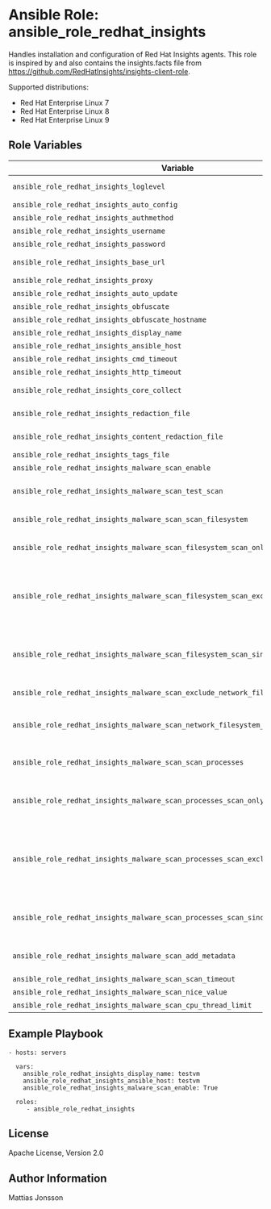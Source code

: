 Ansible Role: ansible_role_redhat_insights
=========

Handles installation and configuration of Red Hat Insights agents. This role is inspired by and also contains the insights.facts file from https://github.com/RedHatInsights/insights-client-role.

Supported distributions:

<ul>
<li>Red Hat Enterprise Linux 7
<li>Red Hat Enterprise Linux 8
<li>Red Hat Enterprise Linux 9
</ul>


Role Variables
--------------


| Variable | Required | Default | Comments |
| -------- | -------- | ------- | -------- |
| `ansible_role_redhat_insights_loglevel` | No | DEBUG | Set log level, valid options DEBUG, INFO, WARNING, ERROR, CRITICAL. Default DEBUG, |
| `ansible_role_redhat_insights_auto_config` | No | True | Enable auto configure with Satellite server, |
| `ansible_role_redhat_insights_authmethod` | No | BASIC | Set authentication method, valid options BASIC, CERT. Default BASIC, |
| `ansible_role_redhat_insights_username` | No | | Username to use with BASIC authenticaton. |
| `ansible_role_redhat_insights_password` | No | | Password to use with BASIC authenticaton. |
| `ansible_role_redhat_insights_base_url` | No | cert-api.access.redhat.com:443/r/insights | Base URL for the Insights API. |
| `ansible_role_redhat_insights_proxy` | No | | URL for your proxy.  Example: http://user:pass@192.168.100.50:8080. |
| `ansible_role_redhat_insights_auto_update` | No | True | Automatically update the dynamic configuration. |
| `ansible_role_redhat_insights_obfuscate` | No | False | Obfuscate IP addresses. |
| `ansible_role_redhat_insights_obfuscate_hostname` | No | False | Obfuscate hostname. Requires `ansible_role_redhat_insights_obfuscate=True`. |
| `ansible_role_redhat_insights_display_name` | No | | Display name for registration. |
| `ansible_role_redhat_insights_ansible_host` | No | | Ansible hostname for this system. |
| `ansible_role_redhat_insights_cmd_timeout` | No | 120 | Timeout for commands run during collection, in seconds. |
| `ansible_role_redhat_insights_http_timeout` | No | 120 | Timeout for HTTP calls, in seconds. |
| `ansible_role_redhat_insights_core_collect` | No | True | Use insights-core as the collection source. Included for compatibility only. Modify only as directed. |
| `ansible_role_redhat_insights_redaction_file` | No | /etc/insights-client/file-redaction.yaml | Location of the redaction file for commands, files, and components. |
| `ansible_role_redhat_insights_content_redaction_file` | No | /etc/insights-client/file-content-redaction.yaml | Location of the redaction file for patterns and keywords, |
| `ansible_role_redhat_insights_tags_file` | No | /etc/insights-client/tags.yaml | Location of the tags file for this system. |
| `ansible_role_redhat_insights_malware_scan_enable` | No | False | Enable malware scanning. Note that this feature is still in Beta. |
| `ansible_role_redhat_insights_malware_scan_test_scan` | No | false | Perform a simple test scan of the insights-client config directory and process to verify installation and scanning are working correctly. The results from this scan do not show up in the webUI. Once verified, disable this option to perform actual malware scans. |
| `ansible_role_redhat_insights_malware_scan_scan_filesystem` | No | true | Scan the filesystem? When it is false, the filesystem isn't scanned and the filesystem_* options that follow are ignored |
| `ansible_role_redhat_insights_malware_scan_filesystem_scan_only` | No | | A single or list of files/directories to be scanned and no others, for example: `[/var/www, /home]` means only scan files in /var/www and /home. No value means scan all files and directories |
| `ansible_role_redhat_insights_malware_scan_filesystem_scan_exclude` | No | [/proc, /sys, /cgroup, /selinux, /net, /mnt, /media, /dev] | A single or list of files/directories to be excluded from filesystem scanning. If an item appears in both `ansible_role_redhat_insights_malware_scan_filesystem_scan_only` and in `ansible_role_redhat_insights_malware_scan_filesystem_scan_exclude`, the reusult will be that `ansible_role_redhat_insights_malware_scan_filesystem_scan_exclude` will take precedence and the item will be excluded. |
| `ansible_role_redhat_insights_malware_scan_filesystem_scan_since` | No | | Scan files created or modified since X days ago or since the 'last' scan. Valid values are integers >= 1 or the string 'last'.  For example: `1` would mean scan files created/modified since 1 day ago, `last` would mean scan files created/modified since the last successful scan. No value means scan all files regardless of created/modified date |
| `ansible_role_redhat_insights_malware_scan_exclude_network_filesystem_mountpoints` | No | true | Exclude mounted network/external filesystems mountpoints? Scanning files within mounted network filesystems may be slow and cause extra network traffic. |
| `ansible_role_redhat_insights_malware_scan_network_filesystem_types` | No | [nfs, nfs4, cifs, smbfs, fuse.sshfs, ceph, glusterfs, gfs, gfs2] | List of network/external filesystem types to search for mountpoints on the system. If any mountpoints are found for these filesystem types, the value of the `ansible_role_redhat_insights_malware_scan_exclude_network_filesystem_mountpoints` option will determine if files within the mountpoints are scanned or not. |
| `ansible_role_redhat_insights_malware_scan_scan_processes` | No | false | Scan the running processes? This option is disabled by default to prevent an impact on system performance when scanning numerous or large processes. When it is false, no processes are scanned. |
| `ansible_role_redhat_insights_malware_scan_processes_scan_only` | No | | Processes to be scanned and no others, for example: `["123", "1..100", "10000..", "docker", "chrome"]` means only scan PID 123, PIDs from 1 to 100 inclusive, PIDs >= 10000 and process names containing the strings docker or chrome. No value means scan all processes |
| `ansible_role_redhat_insights_malware_scan_processes_scan_exclude` | No | | Processes to be excluded from scanning. Uses the same syntax as `ansible_role_redhat_insights_malware_scan_processes_scan_only`. If an item appears in both `ansible_role_redhat_insights_malware_scan_processes_scan_only` and in `ansible_role_redhat_insights_malware_scan_processes_scan_exclude` would mean that `ansible_role_redhat_insights_malware_scan_processes_scan_exclude` takes precedence and the item will be excluded. No value means don't exclude any processes |
| `ansible_role_redhat_insights_malware_scan_processes_scan_since` | No | | Scan processes created since X days ago or since the 'last' scan. Valid values are integers >= 1 or the string 'last'. For example: `1` means scan processes created since 1 day ago, `last` means scan processes created since the last successful scan. No value means scan all processes regardless of created date |
| `ansible_role_redhat_insights_malware_scan_add_metadata` | No | true | Add extra metadata about each scan match (if possible), eg file type & md5sum, matching line numbers, process name. The extra metadata will display in the webUI along with the scan matches. |
| `ansible_role_redhat_insights_malware_scan_scan_timeout` | No | 3600 | Abort a particular scan if it takes longer than scan_timeout seconds. |
| `ansible_role_redhat_insights_malware_scan_nice_value` | No | 19 | Run the yara process with this nice priority value.  Default is 19 (lowest priority). |
| `ansible_role_redhat_insights_malware_scan_cpu_thread_limit` | No | | The max number of CPUs threads used by yara when scanning. Autodetected. |

Example Playbook
----------------


    - hosts: servers

      vars:
        ansible_role_redhat_insights_display_name: testvm
        ansible_role_redhat_insights_ansible_host: testvm
        ansible_role_redhat_insights_malware_scan_enable: True

      roles:
         - ansible_role_redhat_insights

License
-------

Apache License, Version 2.0

Author Information
------------------

Mattias Jonsson
